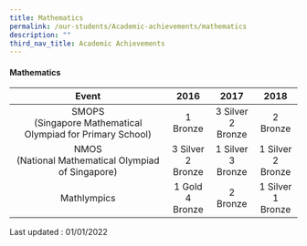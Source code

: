 ```yaml
---
title: Mathematics
permalink: /our-students/Academic-achievements/mathematics
description: ""
third_nav_title: Academic Achievements
---
```

#### Mathematics

| Event | 2016 | 2017 | 2018 |
|:---:|:---:|:---:|:---:|
| SMOPS<br>(Singapore Mathematical Olympiad for Primary School) | 1 Bronze | 3 Silver<br> 2 Bronze | 2 Bronze |
| NMOS<br>(National Mathematical Olympiad of Singapore) | 3 Silver<br> 2 Bronze | 1 Silver<br> 3 Bronze | 1 Silver<br> 2 Bronze |
| Mathlympics | 1 Gold<br> 4 Bronze | 2 Bronze | 1 Silver<br> 1 Bronze |

Last updated : 01/01/2022